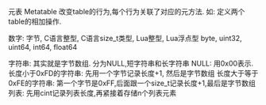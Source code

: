 元表 Metatable
    改变table的行为,每个行为关联了对应的元方法.
    如: 定义两个table的相加操作.

数字:   字节, C语言整型, C语言size_t类型, Lua整型, Lua浮点型
        byte, uint32,   uint64,         int64,   float64   

字符串: 其实就是字节数组. 分为NULL,短字符串和长字符串
        NULL: 用0x00表示.
        长度小于0xFD的字符串: 先用一个字节记录长度+1, 然后是字节数组
        长度大于等于0xFE的字符串: 第一个字节是0xFF,后面跟一个size_t记录长度+1,最后是字节数组
列表: 先用cint记录列表长度,再紧接着存储n个列表元素